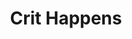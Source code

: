 ---
layout: project
title: Crit Happens
priority: 4
description: This ones pretty simple. I was playing Divinity&#58; Original Sin 2 and had the itch to have a go at making a bootleg Unity version wih a friend from work.
---